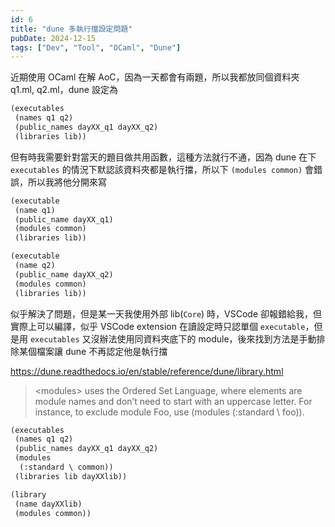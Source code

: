 ```yaml
---
id: 6
title: "dune 多執行擋設定問題"
pubDate: 2024-12-15
tags: ["Dev", "Tool", "OCaml", "Dune"]
---
```


近期使用 OCaml 在解 AoC，因為一天都會有兩題，所以我都放同個資料夾 q1.ml, q2.ml，dune 設定為

```lisp
(executables
 (names q1 q2)
 (public_names dayXX_q1 dayXX_q2)
 (libraries lib))
```

但有時我需要針對當天的題目做共用函數，這種方法就行不通，因為 dune 在下 `executables` 的情況下默認該資料夾都是執行擋，所以下 `(modules common)` 會錯誤，所以我將他分開來寫

```lisp
(executable
 (name q1)
 (public_name dayXX_q1)
 (modules common)
 (libraries lib))

(executable
 (name q2)
 (public_name dayXX_q2)
 (modules common)
 (libraries lib))
```

似乎解決了問題，但是某一天我使用外部 lib(`Core`) 時，VSCode 卻報錯給我，但實際上可以編譯，似乎 VSCode extension 在讀設定時只認單個 `executable`，但是用 `executables` 又沒辦法使用同資料夾底下的 module，後來找到方法是手動排除某個檔案讓 dune 不再認定他是執行擋

https://dune.readthedocs.io/en/stable/reference/dune/library.html

> \<modules> uses the Ordered Set Language, where elements are module names and don’t need to start with an uppercase letter. For instance, to exclude module Foo, use (modules (:standard \ foo)).

```lisp
(executables
 (names q1 q2)
 (public_names dayXX_q1 dayXX_q2)
 (modules
  (:standard \ common))
 (libraries lib dayXXlib))

(library
 (name dayXXlib)
 (modules common))
```

